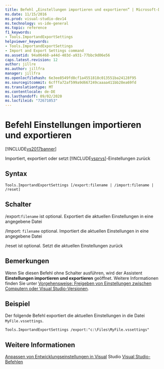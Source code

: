 ```yaml
---
title: Befehl „Einstellungen importieren und exportieren“ | Microsoft-Dokumentation
ms.date: 11/15/2016
ms.prod: visual-studio-dev14
ms.technology: vs-ide-general
ms.topic: reference
f1_keywords:
- Tools.ImportandExportSettings
helpviewer_keywords:
- Tools.ImportandExportSettings
- Import and Export Settings command
ms.assetid: 94a06468-a44d-403d-a931-77bbc9d06e56
caps.latest.revision: 12
author: jillre
ms.author: jillfra
manager: jillfra
ms.openlocfilehash: 6e3ee8549fd8cf1a4551818c013551ba24128f95
ms.sourcegitcommit: 6cfffa72af599a9d667249caaaa411bb28ea69fd
ms.translationtype: MT
ms.contentlocale: de-DE
ms.lasthandoff: 09/02/2020
ms.locfileid: "72671053"
---
```

# <a name="import-and-export-settings-command"></a>Befehl Einstellungen importieren und exportieren
[!INCLUDE[vs2017banner](../../includes/vs2017banner.md)]

Importiert, exportiert oder setzt [!INCLUDE[vsprvs](../../includes/vsprvs-md.md)]-Einstellungen zurück

## <a name="syntax"></a>Syntax

```
Tools.ImportandExportSettings [/export:filename | /import:filename | /reset]
```

## <a name="switches"></a>Schalter
 /export:`filename` ist optional. Exportiert die aktuellen Einstellungen in eine angegebene Datei

 /Import: `filename` optional. Importiert die aktuellen Einstellungen in eine angegebene Datei

 /reset ist optional. Setzt die aktuellen Einstellungen zurück

## <a name="remarks"></a>Bemerkungen
 Wenn Sie diesen Befehl ohne Schalter ausführen, wird der Assistent **Einstellungen importieren und exportieren** geöffnet. Weitere Informationen finden Sie unter [Vorgehensweise: Freigeben von Einstellungen zwischen Computern oder Visual Studio-Versionen](https://msdn.microsoft.com/1131fb10-35c1-42da-9cd8-91aa3235b882).

## <a name="example"></a>Beispiel
 Der folgende Befehl exportiert die aktuellen Einstellungen in die Datei `MyFile.vssettings`.

```
Tools.ImportandExportSettings /export:"c:\Files\MyFile.vssettings"
```

## <a name="see-also"></a>Weitere Informationen
 [Anpassen von Entwicklungseinstellungen in Visual](https://msdn.microsoft.com/22c4debb-4e31-47a8-8f19-16f328d7dcd3) Studio [Visual Studio-Befehlen](../../ide/reference/visual-studio-commands.md)
